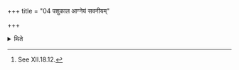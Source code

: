 +++
title = "04 पशुकाल आग्नेयं सवनीयम्"

+++

<details><summary>थिते</summary>

4. At the time of the animal-sacrifice on the Soma-sacrificial day[^1] he dedicates the animal to Agni; or (he dedicates) the eleven animals (to various deities).  

[^1]: See XII.18.12.  
</details>

